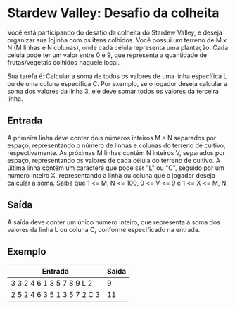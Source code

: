 # Stardew Valley: Desafio da colheita

Você está participando do desafio da colheita do Stardew Valley, e deseja organizar sua lojinha com os itens colhidos. Você possui um terreno de M x N (M linhas e N colunas), onde cada célula representa uma plantação. Cada célula pode ter um valor entre 0 e 9, que representa a quantidade de frutas/vegetais colhidos naquele local.

Sua tarefa é: Calcular a soma de todos os valores de uma linha específica L ou de uma coluna específica C. Por exemplo, se o jogador deseja calcular a soma dos valores da linha 3, ele deve somar todos os valores da terceira linha.

## Entrada

A primeira linha deve conter dois números inteiros M e N separados por espaço, representando o número de linhas e colunas do terreno de cultivo, respectivamente. As próximas M linhas contém N inteiros V, separados por espaço, representando os valores de cada célula do terreno de cultivo. A última linha contém um caractere que pode ser "L" ou "C", seguido por um número inteiro X, representando a linha ou coluna que o jogador deseja calcular a soma. Saiba que 1 <= M, N <= 100, 0 <= V <= 9 e 1 <= X <= M, N.

## Saída

A saída deve conter um único número inteiro, que representa a soma dos valores da linha L ou coluna C, conforme especificado na entrada.

## Exemplo

| Entrada                     | Saída |
| --------------------------- | ----- |
| 3 3 2 4 6 1 3 5 7 8 9 L 2   | 9     |
| 2 5 2 4 6 3 5 1 3 5 7 2 C 3 | 11    |
